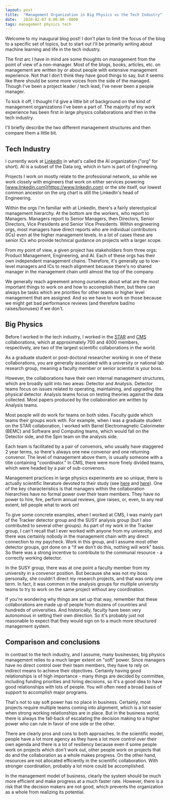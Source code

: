 ```yaml
---
layout: post
title:  "Management Organization in Big Physics vs the Tech Industry"
date:   2020-02-07 8:00:00 -0800
tags: management physics tech
---
```

Welcome to my inaugural blog post! I don't plan to limit the focus of the blog to a specific set of topics, but to start out I'll be primarily writing about machine learning and life in the tech industry.

The first arc I have in mind are some thoughts on management from the point of view of a non-manager. Most of the blogs, books, articles, etc. on management are written by or about people with extensive management experience. Not that I don't think they have good things to say, but it seems like there should be some more voices from the side of the managed. Though I've been a project leader / tech lead, I've never been a people manager.

To kick it off, I thought I'd give a little bit of background on the kind of management organizations I've been a part of. The majority of my work experience has been first in large physics collaborations and then in the tech industry.

I'll briefly describe the two different management structures and then compare them a little bit.

## Tech Industry

I currently work at [LinkedIn](https://www.linkedin.com) in what's called the AI organization ("org" for short). AI is a subset of the Data org, which in turn is part of Engineering.

Projects I work on mostly relate to the professional network, so while we work closely with engineers that work on either services powering [www.linkedin.com](https://www.linkedin.com) or the site itself, our lowest common ancestor on the org chart is still the LinkedIn's head of Engineering.

Within the orgs I'm familiar with at LinkedIn, there's a fairly stereotypical management hierarchy. At the bottom are the workers, who report to Managers. Managers report to Senior Managers, then Directors, Senior Directors, Vice Presidents and Senior Vice Presidents. Within engineering orgs, most managers have direct reports who are individual contributors (ICs) even at the higher management levels. In a lot of cases these are senior ICs who provide technical guidance on projects with a larger scope.

From my point of view, a given project has stakeholders from three orgs: Product Management, Engineering, and AI. Each of these orgs has their own independent management chains. Therefore, it's generally up to low-level managers and ICs to reach alignment because there's no shared manager in the management chain until almost the top of the company.

We generally reach agreement among ourselves about what are the most important things to work on and how to accomplish them, but there can always be tasks which are priorities for other teams or higher level management that are assigned. And so we have to work on those because we might get bad performance reviews (and therefore bad/no raises/bonuses) if we don't.

## Big Physics

Before I worked in the tech industry, I worked in the [STAR](https://www.star.bnl.gov/) and [CMS](https://cms.cern/) collaborations, which at approximately 700 and 4000 members, respectively, are two of the largest scientific collaborations in the world.

As a graduate student or post-doctoral researcher working in one of these collaborations, you are generally associated with a university or national lab research group, meaning a faculty member or senior scientist is your boss.

However, the collaborations have their own internal management structures, which are broadly split into two areas: Detector and Analysis. Detector teams focus on issues related to operating, maintaining, and upgrading the physical detector. Analysis teams focus on testing theories against the data collected. Most papers produced by the collaboration are written by Analysis teams.

Most people will do work for teams on both sides. Faculty guide which teams their groups work with. For example, when I was a graduate student on the STAR collaboration, I worked with Barrel Electromagnetic Calorimeter (BEMC) and Software and Computing teams, which would fall on the Detector side, and the Spin team on the analysis side.

Each team is facilitated by a pair of convenors, who usually have staggered 2 year terms, so there's always one new convenor and one returning convenor. The level of management above them, is usually someone with a title containing "coordinator." In CMS, there were more finely divided teams, which were headed by a pair of sub-convenors.

Management practices in large physics experiments are so unique, there is actually scientific literature devoted to their study (see [here](https://espace.cern.ch/ATLAS-Sociology/Shared%20Documents/Master's%20thesis%20Jenni%20Hyppola.pdf) and [here](https://www.worldscientific.com/doi/abs/10.1142/9781786341389_0006)). One of the key characteristics is that managers within the collaboration hierarchies have no formal power over their team members. They have no power to hire, fire, perform annual reviews, give raises, or, even, to any real extent, tell people what to work on!

To give some concrete examples, when I worked at CMS, I was mainly part of the Tracker detector group and the SUSY analysis group (but I also contributed to several other groups). As part of my work in the Tracker group, I can't recall that I ever worked with anyone from my university, and there was certainly nobody in the management chain with any direct connection to my paycheck. Work in this group, and I assume most other detector groups, got done on a "if we don't do this, nothing will work" basis. So there was a strong incentive to contribute to the communal resource - a correctly working detector.

In the SUSY group, there was at one point a faculty member from my university in a convenor position. But because she was not my boss personally, she couldn't direct my research projects, and that was only one term. In fact, it was common in the analysis groups for multiple university teams to try to work on the same project without any coordination.

If you're wondering why things are set up that way, remember that these collaborations are made up of people from dozens of countries and hundreds of universities. And historically, faculty have been very autonomous in setting their own direction. So it's probably just not reasonable to expect that they would sign on to a much more structured management system.

## Comparison and conclusions
In contrast to the tech industry, and I assume, many businesses, big physics management relies to a much larger extent on "soft" power. Since managers have no direct control over their team members, they have to rely on indirect means to achieve their objectives. Certainly having good relationships is of high importance - many things are decided by committee, including funding priorities and hiring decisions, so it's a good idea to have good relationships with lots of people. You will often need a broad basis of support to accomplish major programs.

That's not to say soft power has no place in business. Certainly, most projects require multiple teams coming into alignment, which is a lot easier when strong working relationships are in place. But in the business world, there is always the fall-back of escalating the decision making to a higher power who can rule in favor of one side or the other.

There are clearly pros and cons to both approaches. In the scientific model, people have a lot more agency as they have a lot more control over their own agenda and there is a lot of resiliency because even if some people work on projects which don't work out, other people work on projects that do and the collaboration as a whole makes progress. On the other hand, resources are not allocated efficiently in the scientific collaboration. With stronger coordination, probably a lot more could be accomplished.

In the management model of business, clearly the system should be much more efficient and make progress at a much faster rate. However, there is a risk that the decision makers are not good, which prevents the organization as a whole from realizing its potential.